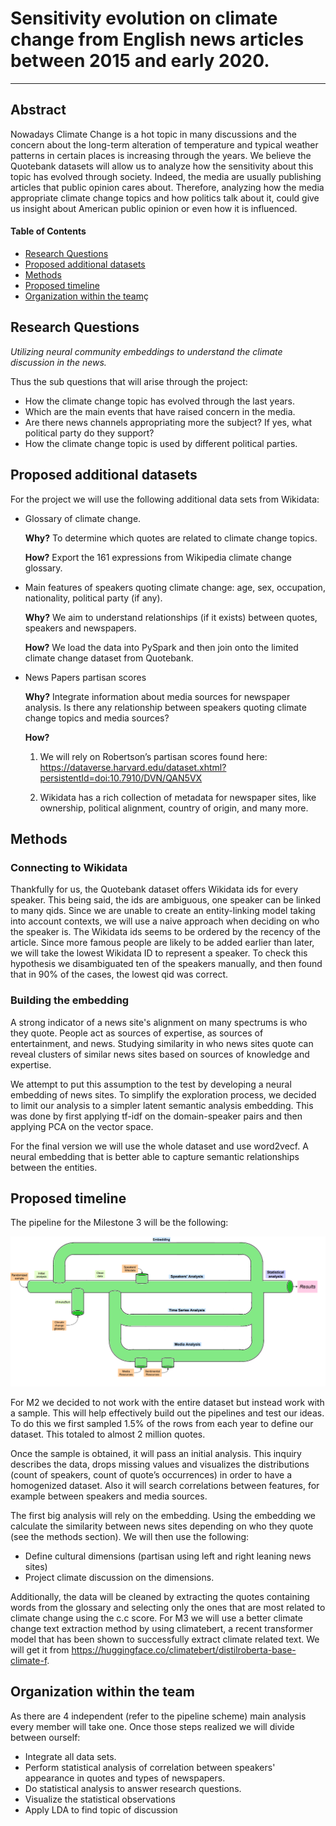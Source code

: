 # Sensitivity evolution on climate change from English news articles between 2015 and early 2020. 
---

## Abstract
Nowadays Climate Change is a hot topic in many discussions and the concern about the long-term alteration of temperature and typical weather patterns in certain places is increasing through the years. We believe the Quotebank datasets will allow us to analyze how the sensitivity about this topic has evolved through society. Indeed, the media are usually publishing articles that public opinion cares about. Therefore, analyzing how the media appropriate climate change topics and how politics talk about it, could give us insight about American public opinion or even how it is influenced. 

#### Table of Contents
- [Research Questions](#research-questions)  
- [Proposed additional datasets](#proposed-additional-datasets)
- [Methods](#methods)
- [Proposed timeline](#proposed-timeline)
- [Organization within the team](#organization-within-the-team)ç


## Research Questions
*Utilizing neural community embeddings to understand the climate discussion in the news.*

Thus the sub questions that will arise through the project:
- How the climate change topic has evolved through the last years. 
- Which are the main events that have raised concern in the media. 
- Are there news channels appropriating more the subject? If yes, what political party do they support? 
- How the climate change topic is used by different political parties.


## Proposed additional datasets
For the project we will use the following additional data sets from Wikidata: 

- Glossary of climate change. 

    **Why?** To determine which quotes are related to climate change topics. 

    **How?** Export the 161 expressions from Wikipedia climate change glossary.

- Main features of speakers quoting climate change: age, sex, occupation, nationality, political party (if any). 

    **Why?** We aim to understand relationships (if it exists) between quotes, speakers and newspapers. 

    **How?** We load the data into PySpark and then join onto the limited climate change dataset from Quotebank. 

- News Papers partisan scores

    **Why?** Integrate information about media sources for newspaper analysis. Is there any relationship between speakers quoting climate change topics and media sources? 
	
    **How?**   
    1. We will rely on Robertson’s partisan scores found here: https://dataverse.harvard.edu/dataset.xhtml?persistentId=doi:10.7910/DVN/QAN5VX

    2. Wikidata has a rich collection of metadata for newspaper sites, like ownership, political alignment, country of origin, and many more. 



## Methods
### Connecting to Wikidata
Thankfully for us, the Quotebank dataset offers Wikidata ids for every speaker. This being said, the ids are ambiguous, one speaker can be linked to many qids. Since we are unable to create an entity-linking model taking into account contexts, we will use a naive approach when deciding on who the speaker is. The Wikidata ids seems to be ordered by the recency of the article. Since more famous people are likely to be added earlier than later, we will take the lowest Wikidata ID to represent a speaker. To check this hypothesis we disambiguated ten of the speakers manually, and then found that in 90% of the cases, the lowest qid was correct. 

### Building the embedding
A strong indicator of a news site's alignment on many spectrums is who they quote. People act as sources of expertise, as sources of entertainment, and news. Studying similarity in who news sites quote can reveal clusters of similar news sites based on sources of knowledge and expertise. 

We attempt to put this assumption to the test by developing a neural embedding of news sites. To simplify the exploration process, we decided to limit our analysis to a simpler latent semantic analysis embedding. This was done by first applying tf-idf on the domain-speaker pairs and then applying PCA on the vector space. 

For the final version we will use the whole dataset and use word2vecf. A neural embedding that is better able to capture semantic relationships between the entities. 


## Proposed timeline
The pipeline for the Milestone 3 will be the following:

![Alt text](./pipeline.png?raw=true)

For M2 we decided to not work with the entire dataset but instead work with a sample. This will help effectively build out the pipelines and test our ideas. To do this we first sampled 1.5% of the rows from each year to define our dataset. This totaled to almost 2 million quotes.

Once the sample is obtained, it will pass an initial analysis. This inquiry describes the data,  drops missing values and visualizes the distributions (count of speakers, count of quote’s occurrences) in order to have a homogenized dataset. Also it will search correlations between features, for example between speakers and media sources. 

The first big analysis will rely on the embedding. Using the embedding we calculate the similarity between news sites depending on who they quote (see the methods section). We will then use the following:

- Define cultural dimensions (partisan using left and right leaning news sites)
- Project climate discussion on the dimensions. 

Additionally, the data will be cleaned by extracting the quotes containing words from the glossary and selecting only the ones that are most related to climate change using the c.c score. For M3 we will use a better climate change text extraction method by using climatebert, a recent transformer model that has been shown to successfully extract climate related text. We will get it from https://huggingface.co/climatebert/distilroberta-base-climate-f. 

## Organization within the team
As there are 4 independent (refer to the pipeline scheme) main analysis every member will take one. 
Once those steps realized we will divide between ourself: 
-  Integrate all data sets. 
-  Perform statistical analysis of correlation between speakers' appearance in quotes and types of newspapers.
- Do statistical analysis to answer research questions. 
- Visualize the statistical observations 
- Apply LDA to find topic of discussion


